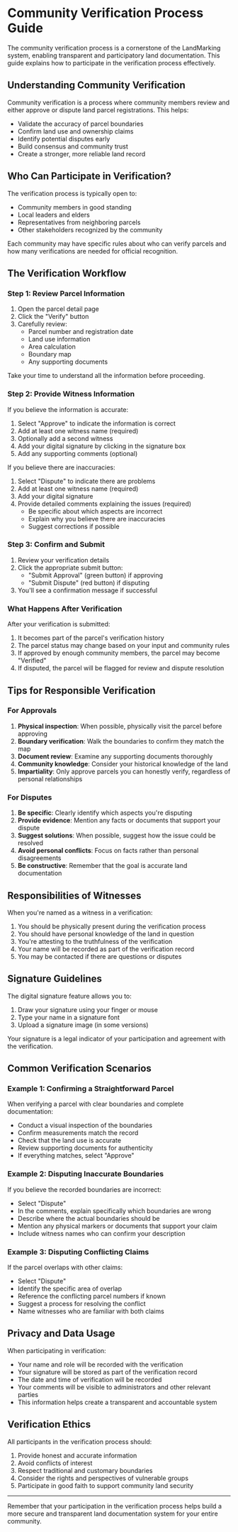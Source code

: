 # Community Verification Process Guide

The community verification process is a cornerstone of the LandMarking system, enabling transparent and participatory land documentation. This guide explains how to participate in the verification process effectively.

## Understanding Community Verification

Community verification is a process where community members review and either approve or dispute land parcel registrations. This helps:

- Validate the accuracy of parcel boundaries
- Confirm land use and ownership claims
- Identify potential disputes early
- Build consensus and community trust
- Create a stronger, more reliable land record

## Who Can Participate in Verification?

The verification process is typically open to:
- Community members in good standing
- Local leaders and elders
- Representatives from neighboring parcels
- Other stakeholders recognized by the community

Each community may have specific rules about who can verify parcels and how many verifications are needed for official recognition.

## The Verification Workflow

### Step 1: Review Parcel Information

1. Open the parcel detail page
2. Click the "Verify" button
3. Carefully review:
   - Parcel number and registration date
   - Land use information
   - Area calculation
   - Boundary map
   - Any supporting documents

Take your time to understand all the information before proceeding.

### Step 2: Provide Witness Information

If you believe the information is accurate:
1. Select "Approve" to indicate the information is correct
2. Add at least one witness name (required)
3. Optionally add a second witness
4. Add your digital signature by clicking in the signature box
5. Add any supporting comments (optional)

If you believe there are inaccuracies:
1. Select "Dispute" to indicate there are problems
2. Add at least one witness name (required)
3. Add your digital signature
4. Provide detailed comments explaining the issues (required)
   - Be specific about which aspects are incorrect
   - Explain why you believe there are inaccuracies
   - Suggest corrections if possible

### Step 3: Confirm and Submit

1. Review your verification details
2. Click the appropriate submit button:
   - "Submit Approval" (green button) if approving
   - "Submit Dispute" (red button) if disputing
3. You'll see a confirmation message if successful

### What Happens After Verification

After your verification is submitted:

1. It becomes part of the parcel's verification history
2. The parcel status may change based on your input and community rules
3. If approved by enough community members, the parcel may become "Verified"
4. If disputed, the parcel will be flagged for review and dispute resolution

## Tips for Responsible Verification

### For Approvals

1. **Physical inspection**: When possible, physically visit the parcel before approving
2. **Boundary verification**: Walk the boundaries to confirm they match the map
3. **Document review**: Examine any supporting documents thoroughly
4. **Community knowledge**: Consider your historical knowledge of the land
5. **Impartiality**: Only approve parcels you can honestly verify, regardless of personal relationships

### For Disputes

1. **Be specific**: Clearly identify which aspects you're disputing
2. **Provide evidence**: Mention any facts or documents that support your dispute
3. **Suggest solutions**: When possible, suggest how the issue could be resolved
4. **Avoid personal conflicts**: Focus on facts rather than personal disagreements
5. **Be constructive**: Remember that the goal is accurate land documentation

## Responsibilities of Witnesses

When you're named as a witness in a verification:

1. You should be physically present during the verification process
2. You should have personal knowledge of the land in question
3. You're attesting to the truthfulness of the verification
4. Your name will be recorded as part of the verification record
5. You may be contacted if there are questions or disputes

## Signature Guidelines

The digital signature feature allows you to:
1. Draw your signature using your finger or mouse
2. Type your name in a signature font
3. Upload a signature image (in some versions)

Your signature is a legal indicator of your participation and agreement with the verification.

## Common Verification Scenarios

### Example 1: Confirming a Straightforward Parcel

When verifying a parcel with clear boundaries and complete documentation:
- Conduct a visual inspection of the boundaries
- Confirm measurements match the record
- Check that the land use is accurate
- Review supporting documents for authenticity
- If everything matches, select "Approve"

### Example 2: Disputing Inaccurate Boundaries

If you believe the recorded boundaries are incorrect:
- Select "Dispute"
- In the comments, explain specifically which boundaries are wrong
- Describe where the actual boundaries should be
- Mention any physical markers or documents that support your claim
- Include witness names who can confirm your description

### Example 3: Disputing Conflicting Claims

If the parcel overlaps with other claims:
- Select "Dispute"
- Identify the specific area of overlap
- Reference the conflicting parcel numbers if known
- Suggest a process for resolving the conflict
- Name witnesses who are familiar with both claims

## Privacy and Data Usage

When participating in verification:
- Your name and role will be recorded with the verification
- Your signature will be stored as part of the verification record
- The date and time of verification will be recorded
- Your comments will be visible to administrators and other relevant parties
- This information helps create a transparent and accountable system

## Verification Ethics

All participants in the verification process should:
1. Provide honest and accurate information
2. Avoid conflicts of interest
3. Respect traditional and customary boundaries
4. Consider the rights and perspectives of vulnerable groups
5. Participate in good faith to support community land security

---

Remember that your participation in the verification process helps build a more secure and transparent land documentation system for your entire community.